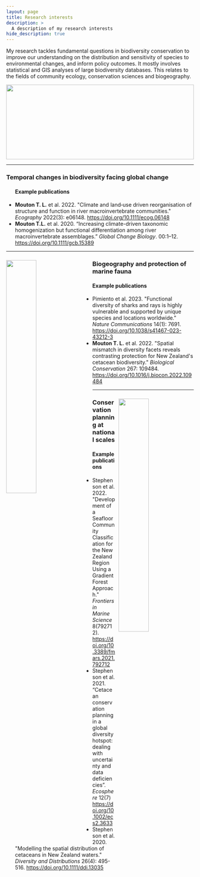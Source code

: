 ```yaml
---
layout: page
title: Research interests 
description: >
  A description of my research interests
hide_description: true
---
```


My research tackles fundamental questions in biodiversity conservation to improve our understanding on the distribution and sensitivity of species to environmental changes, and inform policy outcomes. It mostly involves statistical and GIS analyses of large biodiversity databases. This relates to the fields of community ecology, conservation sciences and biogeography. 

<img src="https://raw.githubusercontent.com/TheophileMt92/theophile-mouton/gh-pages/assets/pictures/OceanImageBank_HannesKlostermann_55.jpg" style="width: 100%; height: 200;" />

***
  <h3>Temporal changes in biodiversity facing global change</h3>

  <ul>
    <h4>Example publications</h4>
    <li><strong>Mouton T. L.</strong> et al. 2022. "Climate and land‐use driven reorganisation of structure and function in river macroinvertebrate communities." <em>Ecography</em> 2022(3): e06148. <a href="https://doi.org/10.1111/ecog.06148">https://doi.org/10.1111/ecog.06148</a></li>
    <li><strong>Mouton T.L.</strong> et al. 2020. “Increasing climate-driven taxonomic homogenization but functional differentiation among river macroinvertebrate assemblages.” <em>Global Change Biology</em>. 00:1–12. <a href="https://doi.org/10.1111/gcb.15389">https://doi.org/10.1111/gcb.15389</a></li>
  </ul>

***

<div style="position: relative;">
  <img src="https://raw.githubusercontent.com/TheophileMt92/theophile-mouton/gh-pages/assets/pictures/cetacean_frenzy.jpeg" style="width: 40%; height: auto; float: left; margin-right: 30px;" />
  <p>

  <h3>Biogeography and protection of marine fauna</h3>

  <ul>
    <h4>Example publications</h4>
    <li>Pimiento et al. 2023. "Functional diversity of sharks and rays is highly vulnerable and supported by unique species and locations worldwide." <em>Nature Communications</em> 14(1): 7691. <a href="https://doi.org/10.1038/s41467-023-43212-3">https://doi.org/10.1038/s41467-023-43212-3</a></li>
    <li><strong>Mouton T. L.</strong> et al. 2022. "Spatial mismatch in diversity facets reveals contrasting protection for New Zealand's cetacean biodiversity." <em>Biological Conservation</em> 267: 109484. <a href="https://doi.org/10.1016/j.biocon.2022.109484">https://doi.org/10.1016/j.biocon.2022.109484</a></li>
  </ul>

  </p>
</div>


***
<div style="position: relative;">
  <img src="https://raw.githubusercontent.com/TheophileMt92/theophile-mouton/gh-pages/assets/pictures/maui_dolphin.jpeg" style="width: 40%; height: auto; float: right; margin-left: 10px;" />
  <p>

  <h3>Conservation planning at national scales</h3>

  <ul>
    <h4>Example publications</h4>
    <li>Stephenson et al. 2022. "Development of a Seafloor Community Classification for the New Zealand Region Using a Gradient Forest Approach." <em>Frontiers in Marine Science</em> 8(792712). <a href="https://doi.org/10.3389/fmars.2021.792712">https://doi.org/10.3389/fmars.2021.792712</a></li>
    <li>Stephenson et al. 2021. “Cetacean conservation planning in a global diversity hotspot: dealing with uncertainty and data deficiencies”. <em>Ecosphere</em> 12(7) <a href="https://doi.org/10.1002/ecs2.3633">https://doi.org/10.1002/ecs2.3633</a></li>
    <li>Stephenson et al. 2020. "Modelling the spatial distribution of cetaceans in New Zealand waters." <em>Diversity and Distributions</em> 26(4): 495-516. <a href="https://doi.org/10.1111/ddi.13035">https://doi.org/10.1111/ddi.13035</a></li>
  </ul>

  </p>
</div>

